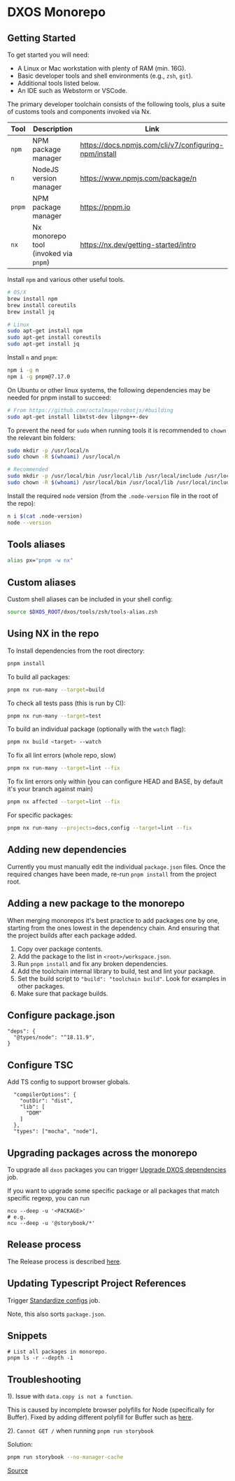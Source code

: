 # DXOS Monorepo

## Getting Started

To get started you will need:

- A Linux or Mac workstation with plenty of RAM (min. 16G).
- Basic developer tools and shell environments (e.g., `zsh`, `git`).
- Additional tools listed below.
- An IDE such as Webstorm or VSCode.

The primary developer toolchain consists of the following tools, 
plus a suite of customs tools and components invoked via Nx.

| Tool    | Description                           | Link                                                    |
|---------|---------------------------------------|---------------------------------------------------------|
| `npm`   | NPM package manager                   | https://docs.npmjs.com/cli/v7/configuring-npm/install   |
| `n`     | NodeJS version manager                | https://www.npmjs.com/package/n                         |
| `pnpm`  | NPM package manager                   | https://pnpm.io                                         |
| `nx`    | Nx monorepo tool (invoked via `pnpm`) | https://nx.dev/getting-started/intro                    |

Install `npm` and various other useful tools.

```bash
# OS/X
brew install npm
brew install coreutils
brew install jq

# Linux
sudo apt-get install npm
sudo apt-get install coreutils 
sudo apt-get install jq
```

Install `n` and `pnpm`:

```bash
npm i -g n
npm i -g pnpm@7.17.0
```

On Ubuntu or other linux systems, the following dependencies may be needed for pnpm install to succeed:

```bash
# From https://github.com/octalmage/robotjs/#building
sudo apt-get install libxtst-dev libpng++-dev
```

To prevent the need for `sudo` when running tools it is recommended to `chown` the relevant bin folders:

```bash
sudo mkdir -p /usr/local/n
sudo chown -R $(whoami) /usr/local/n

# Recommended
sudo mkdir -p /usr/local/bin /usr/local/lib /usr/local/include /usr/local/share
sudo chown -R $(whoami) /usr/local/bin /usr/local/lib /usr/local/include /usr/local/share
```

Install the required `node` version (from the `.node-version` file in the root of the repo):

```bash
n i $(cat .node-version)
node --version
```

## Tools aliases

```bash
alias px="pnpm -w nx"
```

## Custom aliases

Custom shell aliases can be included in your shell config:

```bash
source $DXOS_ROOT/dxos/tools/zsh/tools-alias.zsh
```

## Using NX in the repo

To Install dependencies from the root directory:

```bash
pnpm install
```

To build all packages:

```bash
pnpm nx run-many --target=build
```

To check all tests pass (this is run by CI):

```bash
pnpm nx run-many --target=test
```

To build an individual package (optionally with the `watch` flag):

```bash
pnpm nx build <target> --watch
```

To fix all lint errors (whole repo, slow)
```bash
pnpm nx run-many --target=lint --fix
```
To fix lint errors only within (you can configure HEAD and BASE, by default it's your branch against main)
```bash
pnpm nx affected --target=lint --fix 
```
For specific packages:
```bash
pnpm nx run-many --projects=docs,config --target=lint --fix
```

## Adding new dependencies

Currently you must manually edit the individual `package.json` files.
Once the required changes have been made, re-run `pnpm install` from the project root.

## Adding a new package to the monorepo

When merging monorepos it's best practice to add packages one by one, starting from the ones lowest in the dependency chain. And ensuring that the project builds after each package added.

1. Copy over package contents.
2. Add the package to the list in `<root>/workspace.json`.
3. Run `pnpm install` and fix any broken dependencies.
4. Add the toolchain internal library to build, test and lint your package.
5. Set the build script to `"build": "toolchain build"`. Look for examples in other packages.
6. Make sure that package builds.

## Configure package.json

```
"deps": {
  "@types/node": "^18.11.9",
}
```

## Configure TSC

Add TS config to support browser globals.

```
  "compilerOptions": {
    "outDir": "dist",
    "lib": [
      "DOM"
    ]
  },
  "types": ["mocha", "node"],
```

## Upgrading packages across the monorepo
To upgrade all `dxos` packages you can trigger [Upgrade DXOS dependencies](https://github.com/dxos/dxos/actions/workflows/upgrade-deps.yml) job.

If you want to upgrade some specific package or all packages that match specific regexp, you can run
```
ncu --deep -u '<PACKAGE>'
# e.g.
ncu --deep -u '@storybook/*'
```

## Release process

The Release process is described [here](https://github.com/dxos/eng/wiki/Build-System-~-Releases).

## Updating Typescript Project References

Trigger [Standardize configs](https://github.com/dxos/dxos/actions/workflows/sort-deps.yml) job.

Note, this also sorts `package.json`.

## Snippets

```
# List all packages in monorepo.
pnpm ls -r --depth -1
```

## Troubleshooting

1). Issue with `data.copy is not a function`.

This is caused by incomplete browser polyfills for Node (specifically for Buffer).
Fixed by adding different polyfill for Buffer such as [here](https://github.com/dxos/dxos/blob/551f5592384f5af69f6d46960d5c895050f1f211/packages/sdk/demos/.storybook/main.js#L33).

2). `Cannot GET /` when running `pnpm run storybook`

Solution:

```bash
pnpm run storybook --no-manager-cache
```

[Source](https://github.com/storybookjs/storybook/issues/14672#issuecomment-824627909)
